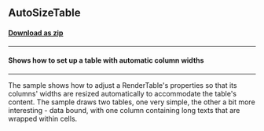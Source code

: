 ## AutoSizeTable
#### [Download as zip](https://grapecity.github.io/DownGit/#/home?url=https://github.com/GrapeCity/ComponentOne-WPF-Samples/tree/master/NET_4.5.2/C1.WPF.PrintDocument/CS\AutoSizeTable)
____
#### Shows how to set up a table with automatic column widths
____
The sample shows how to adjust a RenderTable's properties so that its columns' widths are resized automatically to accommodate the table's content. The sample draws two tables, one very simple, the other a bit more interesting - data bound, with one column containing long texts that are wrapped within cells. 